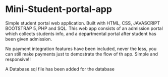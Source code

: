 # Mini-Student-portal-app
Simple student portal web application. Built with HTML, CSS, JAVASCRIPT BOOTSTRAP 5, PHP and SQL.
This web app consists of an admission portal which collects students info, and a departmental portal after student has been given admission.

No payment integration features have been included, never the less, you can still make payments just to demostrate the flow of th app.
Simple and responsive!!

A Database.sql file has been added for the database
